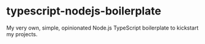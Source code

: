# typescript-nodejs-boilerplate

My very own, simple, opinionated Node.js TypeScript boilerplate to kickstart my projects.
